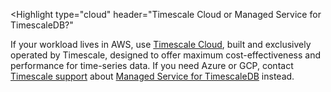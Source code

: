 <Highlight
  type="cloud"
  header="Timescale Cloud or Managed Service for TimescaleDB?"
>
If your workload lives in AWS, use
[Timescale Cloud](/getting-started/latest/),
built and exclusively operated by Timescale, designed to offer maximum
cost-effectiveness and performance for time-series data. If you need Azure or
GCP, contact
[Timescale support](https://www.timescale.com/support/) about
[Managed Service for TimescaleDB](/mst/latest/)
instead.
</Highlight>
